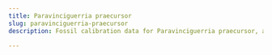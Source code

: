 ```yaml
---
title: Paravinciguerria praecursor
slug: paravinciguerria-praecursor
description: Fossil calibration data for Paravinciguerria praecursor, an extinct species of fish. Includes taxonomy authority and locality references, and cross-references to living taxa.

---
```

